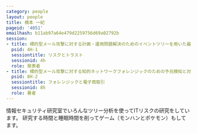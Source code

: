 ```yaml
---
category: people
layout: people
title: 橋本 一紀
pageid: '4051'
emailhash: b11ab97a64e479d2259756d69a02792b
session:
- title: 標的型メール攻撃に対する計画・運用問題解決のためのイベントツリーを用いた最適な対策案の選定手法の提案
  psid: 4H-1
  sessiontitle: リスクとトラスト
  sessionid: 4h
  role: 発表者
- title: 標的型メール攻撃に対する知的ネットワークフォレンジックのための予兆検知と対策方法の提案
  psid: 8H-2
  sessiontitle: フォレンジックと電子商取引
  sessionid: 8h
  role: 著者
---
```

情報セキュリティ研究室でいろんなツリー分析を使ってITリスクの研究をしています。
研究する時間と睡眠時間を削ってゲーム（モンハンとポケモン）もしてます。